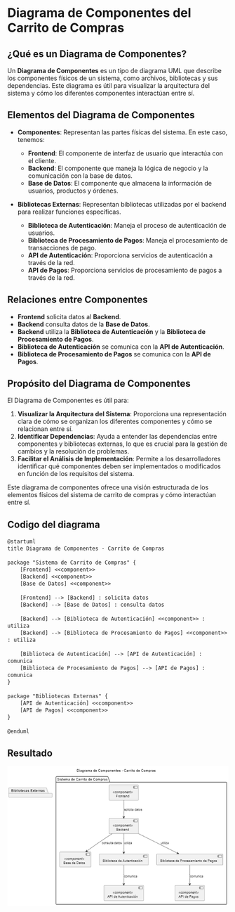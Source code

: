 # Diagrama de Componentes del Carrito de Compras

## ¿Qué es un Diagrama de Componentes?

Un **Diagrama de Componentes** es un tipo de diagrama UML que describe los componentes físicos de un sistema, como archivos, bibliotecas y sus dependencias. Este diagrama es útil para visualizar la arquitectura del sistema y cómo los diferentes componentes interactúan entre sí.

## Elementos del Diagrama de Componentes

- **Componentes**: Representan las partes físicas del sistema. En este caso, tenemos:
  - **Frontend**: El componente de interfaz de usuario que interactúa con el cliente.
  - **Backend**: El componente que maneja la lógica de negocio y la comunicación con la base de datos.
  - **Base de Datos**: El componente que almacena la información de usuarios, productos y órdenes.

- **Bibliotecas Externas**: Representan bibliotecas utilizadas por el backend para realizar funciones específicas.
  - **Biblioteca de Autenticación**: Maneja el proceso de autenticación de usuarios.
  - **Biblioteca de Procesamiento de Pagos**: Maneja el procesamiento de transacciones de pago.
  - **API de Autenticación**: Proporciona servicios de autenticación a través de la red.
  - **API de Pagos**: Proporciona servicios de procesamiento de pagos a través de la red.

## Relaciones entre Componentes

- **Frontend** solicita datos al **Backend**.
- **Backend** consulta datos de la **Base de Datos**.
- **Backend** utiliza la **Biblioteca de Autenticación** y la **Biblioteca de Procesamiento de Pagos**.
- **Biblioteca de Autenticación** se comunica con la **API de Autenticación**.
- **Biblioteca de Procesamiento de Pagos** se comunica con la **API de Pagos**.

## Propósito del Diagrama de Componentes

El Diagrama de Componentes es útil para:

1. **Visualizar la Arquitectura del Sistema**: Proporciona una representación clara de cómo se organizan los diferentes componentes y cómo se relacionan entre sí.
2. **Identificar Dependencias**: Ayuda a entender las dependencias entre componentes y bibliotecas externas, lo que es crucial para la gestión de cambios y la resolución de problemas.
3. **Facilitar el Análisis de Implementación**: Permite a los desarrolladores identificar qué componentes deben ser implementados o modificados en función de los requisitos del sistema.

Este diagrama de componentes ofrece una visión estructurada de los elementos físicos del sistema de carrito de compras y cómo interactúan entre sí.


## Codigo del diagrama
```planuml
@startuml
title Diagrama de Componentes - Carrito de Compras

package "Sistema de Carrito de Compras" {
    [Frontend] <<component>> 
    [Backend] <<component>> 
    [Base de Datos] <<component>> 

    [Frontend] --> [Backend] : solicita datos
    [Backend] --> [Base de Datos] : consulta datos

    [Backend] --> [Biblioteca de Autenticación] <<component>> : utiliza
    [Backend] --> [Biblioteca de Procesamiento de Pagos] <<component>> : utiliza

    [Biblioteca de Autenticación] --> [API de Autenticación] : comunica
    [Biblioteca de Procesamiento de Pagos] --> [API de Pagos] : comunica
}

package "Bibliotecas Externas" {
    [API de Autenticación] <<component>>
    [API de Pagos] <<component>>
}

@enduml
```

## Resultado
![Imagen](Img/DiagramaDeComponentes.png)